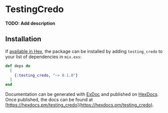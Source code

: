 # TestingCredo

**TODO: Add description**

## Installation

If [available in Hex](https://hex.pm/docs/publish), the package can be installed
by adding `testing_credo` to your list of dependencies in `mix.exs`:

```elixir
def deps do
  [
    {:testing_credo, "~> 0.1.0"}
  ]
end
```

Documentation can be generated with [ExDoc](https://github.com/elixir-lang/ex_doc)
and published on [HexDocs](https://hexdocs.pm). Once published, the docs can
be found at [https://hexdocs.pm/testing_credo](https://hexdocs.pm/testing_credo).

